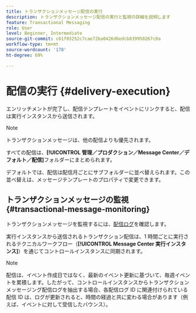 ```yaml
---
title: トランザクションメッセージ配信の実行
description: トランザクションメッセージ配信の実行と監視の詳細を説明します
feature: Transactional Messaging
role: User
level: Beginner, Intermediate
source-git-commit: c61f03252c7cae72ba0426d6edcb839950267c0a
workflow-type: tm+mt
source-wordcount: '178'
ht-degree: 69%

---
```



# 配信の実行 {#delivery-execution}

エンリッチメントが完了し、配信テンプレートをイベントにリンクすると、配信は実行インスタンスから送信されます。

>[!NOTE]
>
>トランザクションメッセージは、他の配信よりも優先されます。

すべての配信は、**[!UICONTROL 管理／プロダクション／Message Center／デフォルト／配信]**&#x200B;フォルダーにまとめられます。

デフォルトでは、配信は配信月ごとにサブフォルダーに並べ替えられます。この並べ替えは、メッセージテンプレートのプロパティで変更できます。

## トランザクションメッセージの監視 {#transactional-message-monitoring}

トランザクションメッセージを監視するには、[配信ログ](send.md)を確認します。

実行インスタンスから送信されるトランザクション配信は、1 時間ごとに実行されるテクニカルワークフロー（**[!UICONTROL Message Center 実行インスタンス]**）を通じてコントロールインスタンスに同期されます。

>[!NOTE]
>
>配信は、イベント作成日ではなく、最新のイベント更新に基づいて、毎週イベントを累積します。したがって、コントロールインスタンスからトランザクションメッセージング配信ログを抽出する場合、各配信ログ ID に関連付けられている配信 ID は、ログが更新されると、時間の経過と共に変わる場合があります（例えば、イベントに対して受信したバウンス）。

<!--
To monitor the activity and running of the execution instance(s), see [Transactional messaging reports](transactional-messaging-reports.md).-->
